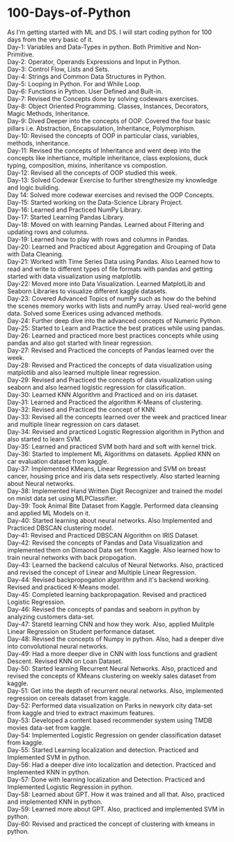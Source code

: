 # 100-Days-of-Python
As I'm getting started with ML and DS. I will start coding python for 100 days from the very basic of it. <br />
Day-1: Variables and Data-Types in python. Both Primitive and Non-Primitive. <br />
Day-2: Operator, Operands Expressions and Input in Python. <br />
Day-3: Control Flow, Lists and Sets. <br />
Day-4: Strings and Common Data  Structures in Python. <br />
Day-5: Looping in Python. For and While Loop. <br />
Day-6: Functions in Python. User Defined and Built-in. <br />
Day-7: Revised the Concepts done by solving codewars exercises. <br />
Day-8: Object Oriented Programming. Classes, Instances, Decorators, Magic Methods, Inheritance.<br />
Day-9: Dived Deeper into the concepts of OOP. Covered the four basic pillars i.e. Abstraction, Encapsulation, Inheritance, Polymorphism. <br />
Day-10: Revised the concepts of OOP in particular class, variables, methods, inheritance. <br />
Day-11: Revised the concepts of Inheritance and went deep into the concepts like inhertiance, multiple inheritance, class explosions, duck typing, composition, mixins, inheritance vs compostion. <br />
Day-12: Revised all the concepts of OOP studied this week. <br />
Day-13: Solved Codewar Exercise to further strengthesize my knowledge and logic building. <br />
Day 14: Solved more codewar exercises and revised the OOP Concepts. <br />
Day-15: Started working on the Data-Science Library Project. <br />
Day-16: Learned and Practiced NumPy Library. <br />
Day-17: Started Learning Pandas Library. <br />
Day-18: Moved on with learning Pandas. Learned about Filtering and updating rows and columns. <br />
Day-19: Learned how to play with rows and columns in Pandas. <br />
Day-20: Learned and Practiced about Aggregation and Grouping of Data with Data Cleaning. <br />
Day-21: Worked with Time Series Data using Pandas. Also Learned how to read and write to different types of file formats with pandas and getting started with data visualization using matplotlib. <br />
Day-22: Moved more into Data Visualization. Learned MatplotLib and Seaborn Libraries to visualize different kaggle datasets. <br />
Day-23: Covered Advanced Topics of numPy such as how do the behind the scenes memory works with lists and numPy array. Used real-world gene data. Solved some Exerices using advanced methods. <br />
Day-24: Further deep dive into the advanced concepts of Numeric Python. <br />
Day-25: Started to Learn and Practice the best pratices while using pandas. <br />
Day-26: Learned and practiced more best practices concepts while using pandas and also got started with linear regression. <br />
Day-27: Revised and Practiced the concepts of Pandas learned over the week. <br />
Day-28: Revised and Practiced the concepts of data visualization using matplotlib and also learned multiple linear regression.<br />
Day-29: Revised and Practiced the concepts of data visualization using seaborn and also learned logistic regression for classification. <br />
Day-30: Learned KNN Algorithm and Practiced and on iris dataset. <br />
Day-31: Learned and Practiced the algorithm K-Means of clustering. <br />
Day-32: Revised and Practiced the concept of KNN. <br />
Day-33: Revised all the concepts learned over the week and practiced linear and multiple linear regression on cars dataset. <br />
Day-34: Revised and practiced Logistic Regression algorithm in Python and also started to learn SVM. <br />
Day-35: Learned and practiced SVM both hard and soft with kernel trick. <br />
Day-36: Started to implement ML Algorithms on datasets. Applied KNN on car evaluation dataset from kaggle. <br />
Day-37: Implemented KMeans, Linear Regression and SVM on breast cancer, housing price and iris data sets respectively. Also started learning about Neural networks. <br />
Day-38: Implemented Hand Written Digit Recognizer and trained the model on mnist data set using MLPClassifier. <br /> 
Day-39: Took Animal Bite Dataset from Kaggle. Performed data cleansing and applied ML Models on it. <br />
Day-40: Started learning about neural networks. Also Implemented and Practiced DBSCAN clustering model. <br />
Day-41: Revised and Practiced DBSCAN Algorithm on IRIS Dataset. <br />
Day-42: Revised the concepts of Pandas and Data Visualization and implemented them on Dimaond Data set from Kaggle. Also learned how to train neural networks with back propogation. <br />
Day-43: Learned the backend calculus of Neural Networks. Also, practiced and revised the concept of Linear and Multiple Linear Regression. <br />
Day-44: Revised backpropogation algorithm and it's backend working. Revised and practiced K-Means model. <br />
Day-45: Completed learning backpropagation. Revised and practiced Logistic Regression. <br />
Day-46: Revised the concepts of pandas and seaborn in python by analyzing customers data-set. <br />
Day-47: Staretd learning CNN and how they work. Also, applied Mulitple Linear Regression on Student performance dataset. <br />
Day-48: Revised the concepts of Numpy in python. Also, had a deeper dive into convolutional neural networks. <br />
Day-49: Had a more deeper dive in CNN with loss functions and gradient Descent. Revised KNN on Loan Dataset. <br />
Day-50: Started learning Recurrent Neural Networks. Also, practiced and revised the concepts of KMeans clustering on weekly sales dataset from kaggle. <br />
Day-51: Get into the depth of recurrent neural networks. Also, implemented regression on cereals dataset from kaggle. <br />
Day-52: Performed data visualization on Parks in newyork city data-set from kaggle and tried to extract maximum features. <br />
Day-53: Developed a content based recommender system using TMDB movies data-set from kaggle. <br />
Day-54: Implemented Logistic Regression on gender classification dataset from kaggle. <br />
Day-55: Started Learning localization and detection. Practiced and Implemented SVM in python. <br />
Day-56: Had a deeper dive into localization and detection. Practiced and Implemented KNN in python. <br />
Day-57: Done with learning localization and Detection. Practiced and Implemented Logistic Regression in python. <br />
Day-58: Learned about GPT. How it was trained and all that. Also, practiced and implemented KNN in python. <br />
Day-59: Learned more about GPT. Also, practiced and implemented SVM in python. <br />
Day-60: Revised and practiced the concept of clustering with kmeans in python. <br />